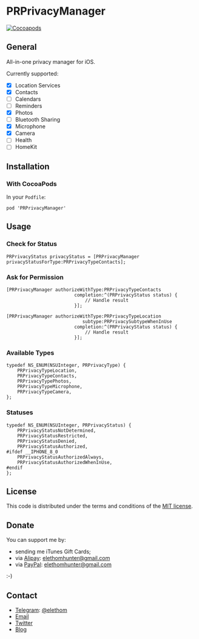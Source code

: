 # PRPrivacyManager

[![Cocoapods](https://cocoapod-badges.herokuapp.com/v/PRPrivacyManager/badge.png)](http://cocoapods.org/?q=PRPrivacyManager)

## General

All-in-one privacy manager for iOS.

Currently supported:

- [x] Location Services
- [x] Contacts
- [ ] Calendars
- [ ] Reminders
- [x] Photos
- [ ] Bluetooth Sharing
- [x] Microphone
- [x] Camera
- [ ] Health
- [ ] HomeKit

## Installation

### With CocoaPods

In your `Podfile`:

```
pod 'PRPrivacyManager'
```

## Usage

### Check for Status 

```
PRPrivacyStatus privacyStatus = [PRPrivacyManager privacyStatusForType:PRPrivacyTypeContacts];
```

### Ask for Permission

```
[PRPrivacyManager authorizeWithType:PRPrivacyTypeContacts
                         completion:^(PRPrivacyStatus status) {
                             // Handle result
                         }];
```

```
[PRPrivacyManager authorizeWithType:PRPrivacyTypeLocation
                            subtype:PRPrivacySubtypeWhenInUse
                         completion:^(PRPrivacyStatus status) {
                             // Handle result
                         }];
```

### Available Types

```
typedef NS_ENUM(NSUInteger, PRPrivacyType) {
    PRPrivacyTypeLocation,
    PRPrivacyTypeContacts,
    PRPrivacyTypePhotos,
    PRPrivacyTypeMicrophone,
    PRPrivacyTypeCamera,
};
```

### Statuses

```
typedef NS_ENUM(NSUInteger, PRPrivacyStatus) {
    PRPrivacyStatusNotDetermined,
    PRPrivacyStatusRestricted,
    PRPrivacyStatusDenied,
    PRPrivacyStatusAuthorized,
#ifdef __IPHONE_8_0
    PRPrivacyStatusAuthorizedAlways,
    PRPrivacyStatusAuthorizedWhenInUse,
#endif
};
```

## License

This code is distributed under the terms and conditions of the [MIT license](http://opensource.org/licenses/MIT).

## Donate

You can support me by:

* sending me iTunes Gift Cards;
* via [Alipay](https://www.alipay.com): elethomhunter@gmail.com
* via [PayPal](https://www.paypal.com): elethomhunter@gmail.com

:-)

## Contact

* [Telegram](https://telegram.org): [@elethom](http://telegram.me/elethom)
* [Email](mailto:elethomhunter@gmail.com)
* [Twitter](https://twitter.com/elethomhunter)
* [Blog](http://blog.projectrhinestone.org)


